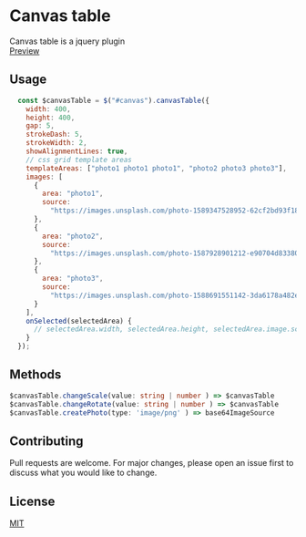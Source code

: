 
# Canvas table

Canvas table is a jquery plugin\
[Preview](https://codepen.io/EnesSefaK/pen/yLYQgMg)

## Usage

```javascript
  const $canvasTable = $("#canvas").canvasTable({
    width: 400,
    height: 400,
    gap: 5,
    strokeDash: 5,
    strokeWidth: 2,
    showAlignmentLines: true,
    // css grid template areas
    templateAreas: ["photo1 photo1 photo1", "photo2 photo3 photo3"],
    images: [
      {
        area: "photo1",
        source:
          "https://images.unsplash.com/photo-1589347528952-62cf2bd93f18?ixlib=rb-1.2.1&q=80&fm=jpg&crop=entropy&cs=tinysrgb&w=400&fit=max&ixid=eyJhcHBfaWQiOjE0NTg5fQ"
      },
      {
        area: "photo2",
        source:
          "https://images.unsplash.com/photo-1587928901212-e90704d83380?ixlib=rb-1.2.1&q=80&fm=jpg&crop=entropy&cs=tinysrgb&w=400&fit=max&ixid=eyJhcHBfaWQiOjE0NTg5fQ"
      },
      {
        area: "photo3",
        source:
          "https://images.unsplash.com/photo-1588691551142-3da6178a482e?ixlib=rb-1.2.1&q=80&fm=jpg&crop=entropy&cs=tinysrgb&w=400&fit=max&ixid=eyJhcHBfaWQiOjE0NTg5fQ"
      }
    ],
    onSelected(selectedArea) {
      // selectedArea.width, selectedArea.height, selectedArea.image.scale, selectedArea.image.rotate ...other
    }
  });
```
## Methods
```typescript
$canvasTable.changeScale(value: string | number ) => $canvasTable
$canvasTable.changeRotate(value: string | number ) => $canvasTable
$canvasTable.createPhoto(type: 'image/png' ) => base64ImageSource
```
## Contributing
Pull requests are welcome. For major changes, please open an issue first to discuss what you would like to change.

## License
[MIT](https://choosealicense.com/licenses/mit/)

